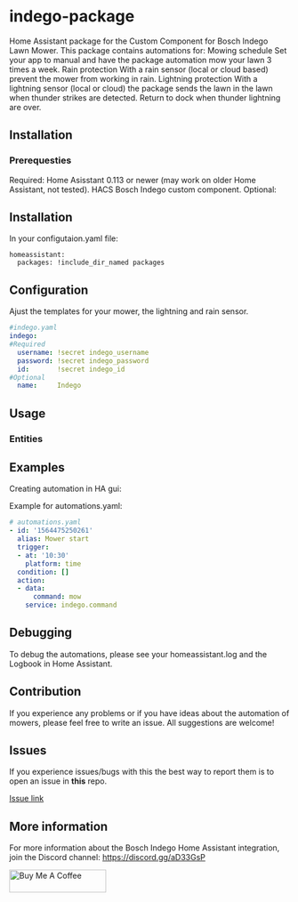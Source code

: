 # indego-package

Home Assistant package for the Custom Component for Bosch Indego Lawn Mower. This package contains automations for:
Mowing schedule 
Set your app to manual and have the package automation mow your lawn 3 times a week.
Rain protection
With a rain sensor (local or cloud based) prevent the mower from working in rain.
Lightning protection
With a lightning sensor (local or cloud) the package sends the lawn in the lawn when thunder strikes are detected. Return to dock when thunder lightning are over.

## Installation

### Prerequesties
Required:
Home Asisstant 0.113 or newer (may work on older Home Assistant, not tested).
HACS Bosch Indego custom component.
Optional:


## Installation
In your configutaion.yaml file:
```
homeassistant:
  packages: !include_dir_named packages
```

## Configuration
Ajust the templates for your mower, the lightning and rain sensor.
``` yaml
#indego.yaml
indego:
#Required
  username: !secret indego_username
  password: !secret indego_password
  id:       !secret indego_id
#Optional
  name:     Indego
```

## Usage

### Entities


## Examples
Creating automation in HA gui:

Example for automations.yaml:

``` yaml
# automations.yaml
- id: '1564475250261'
  alias: Mower start
  trigger:
  - at: '10:30'
    platform: time
  condition: []
  action:
  - data:
      command: mow
    service: indego.command
```

## Debugging
To debug the automations, please see your homeassistant.log and the Logbook in Home Assistant.

## Contribution
If you experience any problems or if you have ideas about the automation of mowers, please feel free to write an issue. All suggestions are welcome!

## Issues
If you experience issues/bugs with this the best way to report them is to open an issue in **this** repo.

[Issue link](https://github.com/jm-73/indego-package/issues)

## More information

For more information about the Bosch Indego Home Assistant integration, join the Discord channel:
https://discord.gg/aD33GsP

<a href="https://www.buymeacoffee.com/jm73" target="_blank"><img src="https://cdn.buymeacoffee.com/buttons/default-orange.png" alt="Buy Me A Coffee" height="41" width="174"></a>

